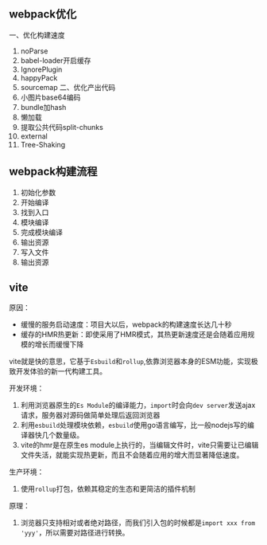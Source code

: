 ## webpack优化
一、优化构建速度
1. noParse
2. babel-loader开启缓存
3. IgnorePlugin
4. happyPack
5. sourcemap
二、优化产出代码
1. 小图片base64编码
2. bundle加hash
3. 懒加载
4. 提取公共代码split-chunks
5. external
6. Tree-Shaking

## webpack构建流程
1. 初始化参数
2. 开始编译
3. 找到入口
4. 模块编译
5. 完成模块编译
6. 输出资源
7. 写入文件 
8. 输出资源


## vite
原因：
- 缓慢的服务启动速度：项目大以后，webpack的构建速度长达几十秒
- 缓存的HMR热更新：即使采用了HMR模式，其热更新速度还是会随着应用规模的增长而缓慢下降

vite就是快的意思，它基于`Esbuild`和`rollup`,依靠浏览器本身的ESM功能，实现极致开发体验的新一代构建工具。

开发环境：
1. 利用浏览器原生的`Es Module`的编译能力，`import`时会向`dev server`发送ajax请求，服务器对源码做简单处理后返回浏览器
2. 利用`esbuild`处理模块依赖，`esbuild`使用go语言编写，比一般nodejs写的编译器快几个数量级。
3. vite的hmr是在原生es module上执行的，当编辑文件时，vite只需要让已编辑文件失活，就能实现热更新，而且不会随着应用的增大而显著降低速度。

生产环境：
1. 使用`rollup`打包，依赖其稳定的生态和更简洁的插件机制

原理：
1. 浏览器只支持相对或者绝对路径，而我们引入包的时候都是`import xxx from 'yyy'`，所以需要对路径进行转换。
